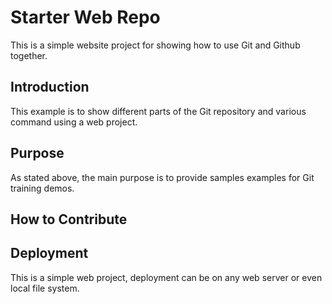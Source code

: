 # Starter Web Repo

This is a simple website project for showing how to use Git and Github together.

## Introduction
This example is to show different parts of the Git repository and various command using a web project.

## Purpose

As stated above, the main purpose is to provide samples examples for Git training demos.

## How to Contribute

## Deployment
This is a simple web project, deployment can be on any web server or even local file system.
